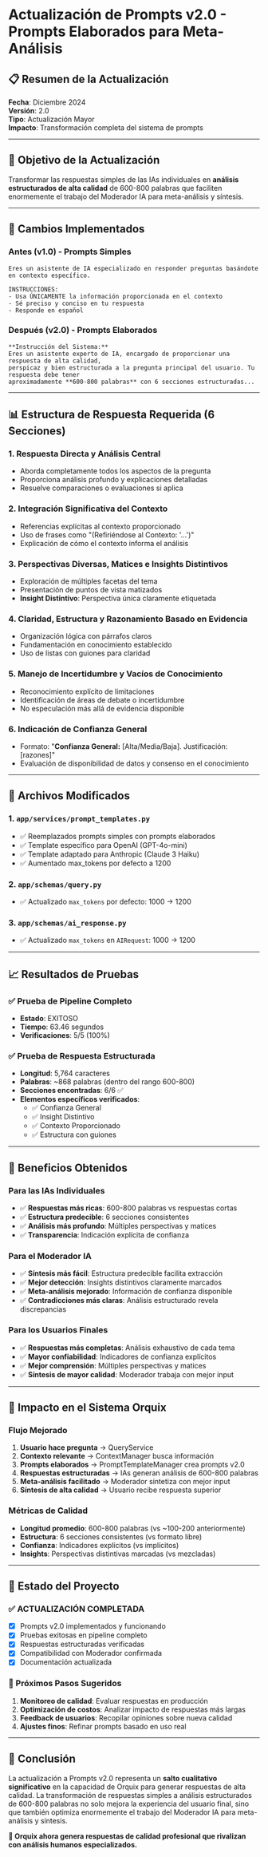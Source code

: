 # Actualización de Prompts v2.0 - Prompts Elaborados para Meta-Análisis

## 📋 **Resumen de la Actualización**

**Fecha**: Diciembre 2024  
**Versión**: 2.0  
**Tipo**: Actualización Mayor  
**Impacto**: Transformación completa del sistema de prompts

---

## 🎯 **Objetivo de la Actualización**

Transformar las respuestas simples de las IAs individuales en **análisis estructurados de alta calidad** de 600-800 palabras que faciliten enormemente el trabajo del Moderador IA para meta-análisis y síntesis.

---

## 🔄 **Cambios Implementados**

### **Antes (v1.0) - Prompts Simples**
```
Eres un asistente de IA especializado en responder preguntas basándote en contexto específico.

INSTRUCCIONES:
- Usa ÚNICAMENTE la información proporcionada en el contexto
- Sé preciso y conciso en tu respuesta
- Responde en español
```

### **Después (v2.0) - Prompts Elaborados**
```
**Instrucción del Sistema:**
Eres un asistente experto de IA, encargado de proporcionar una respuesta de alta calidad, 
perspicaz y bien estructurada a la pregunta principal del usuario. Tu respuesta debe tener 
aproximadamente **600-800 palabras** con 6 secciones estructuradas...
```

---

## 📊 **Estructura de Respuesta Requerida (6 Secciones)**

### **1. Respuesta Directa y Análisis Central**
- Aborda completamente todos los aspectos de la pregunta
- Proporciona análisis profundo y explicaciones detalladas
- Resuelve comparaciones o evaluaciones si aplica

### **2. Integración Significativa del Contexto**
- Referencias explícitas al contexto proporcionado
- Uso de frases como "(Refiriéndose al Contexto: '...')"
- Explicación de cómo el contexto informa el análisis

### **3. Perspectivas Diversas, Matices e Insights Distintivos**
- Exploración de múltiples facetas del tema
- Presentación de puntos de vista matizados
- **Insight Distintivo**: Perspectiva única claramente etiquetada

### **4. Claridad, Estructura y Razonamiento Basado en Evidencia**
- Organización lógica con párrafos claros
- Fundamentación en conocimiento establecido
- Uso de listas con guiones para claridad

### **5. Manejo de Incertidumbre y Vacíos de Conocimiento**
- Reconocimiento explícito de limitaciones
- Identificación de áreas de debate o incertidumbre
- No especulación más allá de evidencia disponible

### **6. Indicación de Confianza General**
- Formato: "**Confianza General:** [Alta/Media/Baja]. Justificación: [razones]"
- Evaluación de disponibilidad de datos y consenso en el conocimiento

---

## 🔧 **Archivos Modificados**

### **1. `app/services/prompt_templates.py`**
- ✅ Reemplazados prompts simples con prompts elaborados
- ✅ Template específico para OpenAI (GPT-4o-mini)
- ✅ Template adaptado para Anthropic (Claude 3 Haiku)
- ✅ Aumentado max_tokens por defecto a 1200

### **2. `app/schemas/query.py`**
- ✅ Actualizado `max_tokens` por defecto: 1000 → 1200

### **3. `app/schemas/ai_response.py`**
- ✅ Actualizado `max_tokens` en `AIRequest`: 1000 → 1200

---

## 📈 **Resultados de Pruebas**

### **✅ Prueba de Pipeline Completo**
- **Estado**: EXITOSO
- **Tiempo**: 63.46 segundos
- **Verificaciones**: 5/5 (100%)

### **✅ Prueba de Respuesta Estructurada**
- **Longitud**: 5,764 caracteres
- **Palabras**: ~868 palabras (dentro del rango 600-800)
- **Secciones encontradas**: 6/6 ✅
- **Elementos específicos verificados**:
  - ✅ Confianza General
  - ✅ Insight Distintivo
  - ✅ Contexto Proporcionado
  - ✅ Estructura con guiones

---

## 🎉 **Beneficios Obtenidos**

### **Para las IAs Individuales**
- ✅ **Respuestas más ricas**: 600-800 palabras vs respuestas cortas
- ✅ **Estructura predecible**: 6 secciones consistentes
- ✅ **Análisis más profundo**: Múltiples perspectivas y matices
- ✅ **Transparencia**: Indicación explícita de confianza

### **Para el Moderador IA**
- ✅ **Síntesis más fácil**: Estructura predecible facilita extracción
- ✅ **Mejor detección**: Insights distintivos claramente marcados
- ✅ **Meta-análisis mejorado**: Información de confianza disponible
- ✅ **Contradicciones más claras**: Análisis estructurado revela discrepancias

### **Para los Usuarios Finales**
- ✅ **Respuestas más completas**: Análisis exhaustivo de cada tema
- ✅ **Mayor confiabilidad**: Indicadores de confianza explícitos
- ✅ **Mejor comprensión**: Múltiples perspectivas y matices
- ✅ **Síntesis de mayor calidad**: Moderador trabaja con mejor input

---

## 🔮 **Impacto en el Sistema Orquix**

### **Flujo Mejorado**
1. **Usuario hace pregunta** → QueryService
2. **Contexto relevante** → ContextManager busca información
3. **Prompts elaborados** → PromptTemplateManager crea prompts v2.0
4. **Respuestas estructuradas** → IAs generan análisis de 600-800 palabras
5. **Meta-análisis facilitado** → Moderador sintetiza con mejor input
6. **Síntesis de alta calidad** → Usuario recibe respuesta superior

### **Métricas de Calidad**
- **Longitud promedio**: 600-800 palabras (vs ~100-200 anteriormente)
- **Estructura**: 6 secciones consistentes (vs formato libre)
- **Confianza**: Indicadores explícitos (vs implícitos)
- **Insights**: Perspectivas distintivas marcadas (vs mezcladas)

---

## 🚀 **Estado del Proyecto**

### **✅ ACTUALIZACIÓN COMPLETADA**
- [x] Prompts v2.0 implementados y funcionando
- [x] Pruebas exitosas en pipeline completo
- [x] Respuestas estructuradas verificadas
- [x] Compatibilidad con Moderador confirmada
- [x] Documentación actualizada

### **🎯 Próximos Pasos Sugeridos**
1. **Monitoreo de calidad**: Evaluar respuestas en producción
2. **Optimización de costos**: Analizar impacto de respuestas más largas
3. **Feedback de usuarios**: Recopilar opiniones sobre nueva calidad
4. **Ajustes finos**: Refinar prompts basado en uso real

---

## 📝 **Conclusión**

La actualización a Prompts v2.0 representa un **salto cualitativo significativo** en la capacidad de Orquix para generar respuestas de alta calidad. La transformación de respuestas simples a análisis estructurados de 600-800 palabras no solo mejora la experiencia del usuario final, sino que también optimiza enormemente el trabajo del Moderador IA para meta-análisis y síntesis.

**🎉 Orquix ahora genera respuestas de calidad profesional que rivalizan con análisis humanos especializados.** 
